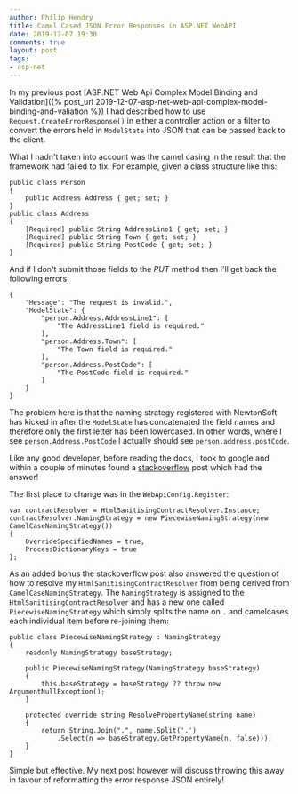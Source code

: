 ```yaml
---
author: Philip Hendry
title: Camel Cased JSON Error Responses in ASP.NET WebAPI
date: 2019-12-07 19:30
comments: true
layout: post
tags:
- asp-net
---
```


In my previous post [ASP.NET Web Api Complex Model Binding and Validation]({% post_url 2019-12-07-asp-net-web-api-complex-model-binding-and-valiation %}) I had described how to use ```Request.CreateErrorResponse()``` in either a controller action or a filter to convert the errors held in ```ModelState``` into JSON that can be passed back to the client.

What I hadn't taken into account was the camel casing in the result that the framework had failed to fix. For example, given a class structure like this:

```
public class Person
{
    public Address Address { get; set; }
}
public class Address
{
    [Required] public String AddressLine1 { get; set; }
    [Required] public String Town { get; set; }
    [Required] public String PostCode { get; set; }
}
```

And if I don't submit those fields to the _PUT_ method then I'll get back the following errors:

```
{
    "Message": "The request is invalid.",
    "ModelState": {
        "person.Address.AddressLine1": [
            "The AddressLine1 field is required."
        ],
        "person.Address.Town": [
            "The Town field is required."
        ],
        "person.Address.PostCode": [
            "The PostCode field is required."
        ]
    }
}
```

The problem here is that the naming strategy registered with NewtonSoft has kicked in after the ```ModelState``` has concatenated the field names and therefore only the first letter has been lowercased. In other words, where I see ```person.Address.PostCode``` I actually should see ```person.address.postCode```.

Like any good developer, before reading the docs, I took to google and within a couple of minutes found a [stackoverflow](https://stackoverflow.com/questions/54308041/how-to-use-json-net-camelcasepropertynamescontractresolver-with-dot-separated-na) post which had the answer!

The first place to change was in the ```WebApiConfig.Register```: 

```
var contractResolver = HtmlSanitisingContractResolver.Instance;
contractResolver.NamingStrategy = new PiecewiseNamingStrategy(new CamelCaseNamingStrategy())
{
    OverrideSpecifiedNames = true,
    ProcessDictionaryKeys = true
};
```

As an added bonus the stackoverflow post also answered the question of how to resolve my ```HtmlSanitisingContractResolver``` from being derived from ```CamelCaseNamingStrategy```. The ```NamingStrategy``` is assigned to the ```HtmlSanitisingContractResolver``` and has a new one called ```PiecewiseNamingStrategy``` which simply splits the name on ```.``` and camelcases each individual item before re-joining them:

```
public class PiecewiseNamingStrategy : NamingStrategy
{
    readonly NamingStrategy baseStrategy;

    public PiecewiseNamingStrategy(NamingStrategy baseStrategy)
    {
        this.baseStrategy = baseStrategy ?? throw new ArgumentNullException();
    }

    protected override string ResolvePropertyName(string name)
    {
        return String.Join(".", name.Split('.')
            .Select(n => baseStrategy.GetPropertyName(n, false)));
    }
}
```

Simple but effective. My next post however will discuss throwing this away in favour of reformatting the error response JSON entirely!